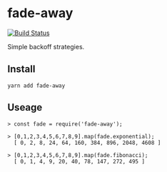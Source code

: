 # fade-away

[![Build Status](https://travis-ci.org/simongregory/fade-away.svg?branch=master)](https://travis-ci.org/simongregory/fade-away)

Simple backoff strategies.

## Install

    yarn add fade-away
    
## Useage

    > const fade = require('fade-away');
    
    > [0,1,2,3,4,5,6,7,8,9].map(fade.exponential);
      [ 0, 2, 8, 24, 64, 160, 384, 896, 2048, 4608 ]
    
    > [0,1,2,3,4,5,6,7,8,9].map(fade.fibonacci);
      [ 0, 1, 4, 9, 20, 40, 78, 147, 272, 495 ]
